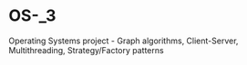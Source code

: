 # OS-_3
Operating Systems project - Graph algorithms, Client-Server, Multithreading, Strategy/Factory patterns
